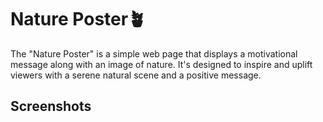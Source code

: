 # Nature Poster🪴

The "Nature Poster" is a simple web page that displays a motivational message along with an image of nature. It's designed to inspire and uplift viewers with a serene natural scene and a positive message.
## Screenshots
